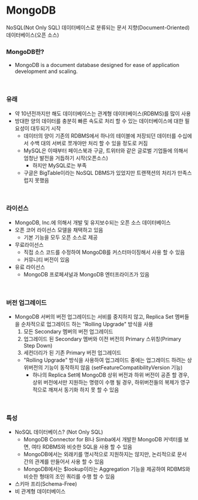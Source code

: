 # MongoDB
NoSQL(Not Only SQL) 데이터베이스로 분류되는 문서 지향(Document-Oriented) 데이터베이스(오픈 소스)
<br/>

### MongoDB란?
  + MongoDB is a document database designed for ease of application development and scaling.
<br/>

### 유래
  + 약 10년전까지만 해도 데이터베이스는 관계형 데이터베이스(RDBMS)를 많이 사용
  + 방대한 양의 데이터를 충분히 빠른 속도로 처리 할 수 있는 데이터베이스에 대한 필요성이 대두되기 시작
    + 데이터의 양이 기존의 RDBMS에서 하나의 테이블에 저장되던 데이터를 수십에서 수백 대의 서버로 쪼개야만 처리 할 수 있을 정도로 커짐
    + MySQL은 이때부터 페이스북과 구글, 트위터와 같은 글로벌 기업들에 의해서 엄청난 발전을 거듭하기 시작(오픈소스)
      + 하지만 MySQL로는 부족
    + 구글은 BigTable이라는 NoSQL DBMS가 있었지만 트랜잭션의 처리가 만족스럽지 못했음
<br/>

### 라이선스
  + MongoDB, Inc.에 의해서 개발 및 유지보수되는 오픈 소스 데이터베이스
  + 오픈 코어 라이선스 모델을 채택하고 있음
    + 기본 기능을 모두 오픈 소스로 제공
  + 무료라이선스
    + 직접 소스 코드를 수정하여 MongoDB를 커스터마이징해서 사용 할 수 있음
    + 커뮤니티 버전이 있음
  + 유료 라이선스
    + MongoDB 프로페셔널과 MongoDB 엔터프라이즈가 있음
<br/>

### 버전 업그레이드
  + MongoDB 서버의 버전 업그레이드는 서비를 중지하지 않고, Replica Set 멤버들을 순차적으로 업그레이드 하는 "Rolling Upgrade" 방식을 사용
    1. 모든 Secondary 멤버의 버전 업그레이드
    2. 업그레이드 된 Secondary 멤버와 이전 버전의 Primary 스위칭(Primary Step Down)
    3. 세컨더리가 된 기존 Primary 버전 업그레이드
    + "Rolling Upgrade" 방식을 사용하여 업그레이드 중에는 업그레이드 하려는 상위버전의 기능이 동작하지 않음 (setFeatureCompatibilityVersion 기능)
      + 하나의 Replica Set에 MongoDB 상위 버전과 하위 버전이 공존 할 경우, 상위 버전에서만 지원하는 명령이 수행 될 경우, 하위버전들의 복제가 영구적으로 깨져서 동기화 하지 못 할 수 있음
<br/>

### 특성
  + NoSQL 데이터베이스? (Not Only SQL)
    + MongoDB Connector for BI나 Simba에서 개발한 MongoDB 커넥터를 보면, 여타 RDBMS와 비슷한 SQL을 사용 할 수 있음
    + MongoDB에서는 외래키를 명시적으로 지원하지는 않지만, 논리적으로 문서 간의 관계를 만들어서 사용 할 수 있음
    + MongoDB에서는 $lookup이라는 Aggregation 기능을 제공하여 RDBMS와 비슷한 형태의 조인 쿼리를 수행 할 수 있음
  + 스키마 프리(Schema-Free)
  + 비 관계형 데이터베이스
